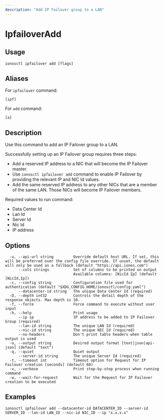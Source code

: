 ```yaml
---
description: "Add IP Failover group to a LAN"
---
```


# IpfailoverAdd

## Usage

```text
ionosctl ipfailover add [flags]
```

## Aliases

For `ipfailover` command:

```text
[ipf]
```

For `add` command:

```text
[a]
```

## Description

Use this command to add an IP Failover group to a LAN.

Successfully setting up an IP Failover group requires three steps:

* Add a reserved IP address to a NIC that will become the IP Failover master.
* Use `ionosctl ipfailover add` command to enable IP Failover by providing the relevant IP and NIC Id values.
* Add the same reserved IP address to any other NICs that are a member of the same LAN. Those NICs will become IP Failover members.

Required values to run command:

* Data Center Id
* Lan Id
* Server Id
* Nic Id
* IP address

## Options

```text
  -u, --api-url string         Override default host URL. If set, this will be preferred over the config file override. If unset, the default will only be used as a fallback (default "https://api.ionos.com")
      --cols strings           Set of columns to be printed on output 
                               Available columns: [NicId Ip] (default [NicId,Ip])
  -c, --config string          Configuration file used for authentication (default "$XDG_CONFIG_HOME/ionosctl/config.yaml")
      --datacenter-id string   The unique Data Center Id (required)
  -D, --depth int32            Controls the detail depth of the response objects. Max depth is 10.
  -f, --force                  Force command to execute without user input
  -h, --help                   Print usage
      --ip ip                  IP address to be added to IP Failover Group (required)
      --lan-id string          The unique LAN Id (required)
      --nic-id string          The unique NIC Id (required)
      --no-headers             Don't print table headers when table output is used
  -o, --output string          Desired output format [text|json|api-json] (default "text")
  -q, --quiet                  Quiet output
      --server-id string       The unique Server Id (required)
  -t, --timeout int            Timeout option for Request for IP Failover creation [seconds] (default 60)
  -v, --verbose                Print step-by-step process when running command
  -w, --wait-for-request       Wait for the Request for IP Failover creation to be executed
```

## Examples

```text
ionosctl ipfailover add --datacenter-id DATACENTER_ID --server-id SERVER_ID --lan-id LAN_ID --nic-id NIC_ID --ip "x.x.x.x"
```

